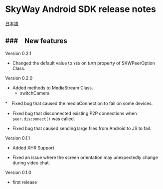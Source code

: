 SkyWay Android SDK release notes
=============================

[日本語](./release-notes.md)

###　New features
--------------------------

Version 0.2.1

* Changed the default value to ```YES``` on *turn* property of SKWPeerOption Class.

Version 0.2.0

* Added methods to MediaStream Class.
	- switchCamera

*　Fixed bug that caused the mediaConnection to fail on some devices.

* Fixed bug that disconnected existing P2P connections when `peer.disconnect()` was called.

* Fixed bug that caused sending large files from Android to JS to fail.



Version 0.1.1

* Added XHR Support

* Fixed an issue where the screen orientation may unexpectedly change during video chat.


Version 0.1.0

* first release
